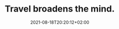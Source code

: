 ---
title: "Travel broadens the mind."
date: 2021-08-18T20:20:12+02:00
description: "Test description"
draft: true
---